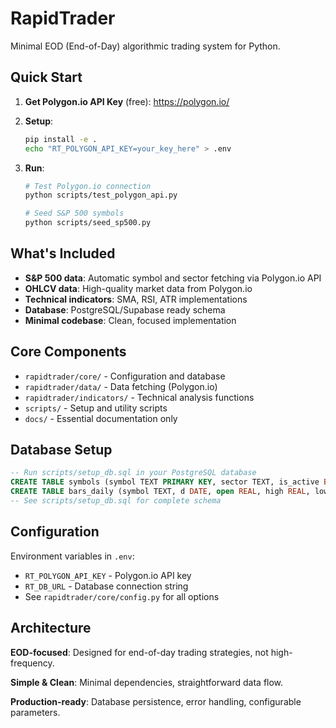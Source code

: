 # RapidTrader

Minimal EOD (End-of-Day) algorithmic trading system for Python.

## Quick Start

1. **Get Polygon.io API Key** (free): https://polygon.io/

2. **Setup**:
   ```bash
   pip install -e .
   echo "RT_POLYGON_API_KEY=your_key_here" > .env
   ```

3. **Run**:
   ```bash
   # Test Polygon.io connection
   python scripts/test_polygon_api.py
   
   # Seed S&P 500 symbols
   python scripts/seed_sp500.py
   ```

## What's Included

- **S&P 500 data**: Automatic symbol and sector fetching via Polygon.io API
- **OHLCV data**: High-quality market data from Polygon.io  
- **Technical indicators**: SMA, RSI, ATR implementations
- **Database**: PostgreSQL/Supabase ready schema
- **Minimal codebase**: Clean, focused implementation

## Core Components

- `rapidtrader/core/` - Configuration and database
- `rapidtrader/data/` - Data fetching (Polygon.io)
- `rapidtrader/indicators/` - Technical analysis functions
- `scripts/` - Setup and utility scripts
- `docs/` - Essential documentation only

## Database Setup

```sql
-- Run scripts/setup_db.sql in your PostgreSQL database
CREATE TABLE symbols (symbol TEXT PRIMARY KEY, sector TEXT, is_active BOOLEAN);
CREATE TABLE bars_daily (symbol TEXT, d DATE, open REAL, high REAL, low REAL, close REAL, volume INTEGER);
-- See scripts/setup_db.sql for complete schema
```

## Configuration

Environment variables in `.env`:
- `RT_POLYGON_API_KEY` - Polygon.io API key
- `RT_DB_URL` - Database connection string
- See `rapidtrader/core/config.py` for all options

## Architecture

**EOD-focused**: Designed for end-of-day trading strategies, not high-frequency.

**Simple & Clean**: Minimal dependencies, straightforward data flow.

**Production-ready**: Database persistence, error handling, configurable parameters.
